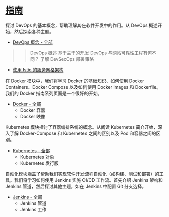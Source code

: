 # [指南](https://www.baeldung.com/ops/start-here)

探讨 DevOps 的基本概念，帮助理解其在软件开发中的作用。从 DevOps 概述开始，然后探索各种主题。

- [DevOps 概念 - 全部](https://www.baeldung.com/ops/category/devops-concepts)

>> DevOps 概述
>> 基于主干的开发
>> DevOps 与网站可靠性工程有何不同？
>> 了解 DevSecOps
>> 部署策略

- [使用 Istio 的服务网格架构](./devops-concepts/istio-service-mesh_zh.md)

在 Docker 模块中，我们将学习 Docker 的基础知识、如何使用 Docker Containers、Docker Compose 以及如何使用 Docker Images 和 Dockerfile。我们的 Docker 指南系列页面是一个很好的开始。

- [Docker - 全部](https://www.baeldung.com/ops/docker-guide)
  - Docker 容器
  - Docker 映像

Kubernetes 模块探讨了容器编排系统的概念。从阅读 Kubernetes 简介开始，深入了解 Docker-Compose 和 Kubernetes 之间的区别以及 Pod 和容器之间的区别。

- [Kubernetes - 全部](https://www.baeldung.com/ops/category/kubernetes)
  - Kubernetes 对象
  - Kubernetes 发行版

自动化模块涵盖了帮助我们实现软件开发流程自动化（如构建、测试和部署）的工具。我们将学习如何使用 Jenkins 实施 CI/CD 工作流。首先介绍 Jenkins 架构和 Jenkins 管道，然后探讨其他主题，如在 Jenkins 中配置 Git 分支选择。

- [Jenkins - 全部](https://www.baeldung.com/ops/category/jenkins)
  - Jenkins 管道
  - Jenkins 工作
